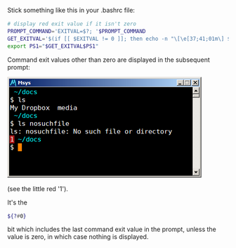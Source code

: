 <!--
.. title: TIL: Show last command exit value in Bash shell prompt
.. slug: show-last-command-exit-value-in-bash-shell-prompt
.. date: 2009-02-05 12:11:57-06:00
.. tags: geek,terminal,bash,til
-->


Stick something like this in your .bashrc file:

``` bash
# display red exit value if it isn't zero
PROMPT_COMMAND='EXITVAL=$?; '$PROMPT_COMMAND
GET_EXITVAL='$(if [[ $EXITVAL != 0 ]]; then echo -n "\[\e[37;41;01m\] $EXITVAL \[\e[0m\] "; fi)'
export PS1="$GET_EXITVAL$PS1"
```

Command exit values other than zero are displayed in the subsequent
prompt:

![Check out the little red '1'](/files/2009/02/last-exit-value.png)

(see the little red '1').

It's the

``` bash
${?#0}
```

bit which includes the last command exit value in the prompt, unless the
value is zero, in which case nothing is displayed.
